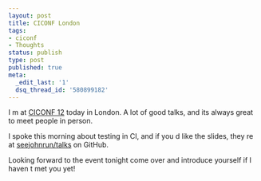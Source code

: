 ```yaml
---
layout: post
title: CICONF London
tags:
- ciconf
- Thoughts
status: publish
type: post
published: true
meta:
  _edit_last: '1'
  dsq_thread_id: '580899182'
---
```

I m at <a href="http://www.ciconf.com/">CICONF  12</a> today in London. A lot of good talks, and its always great to meet people in person.

I spoke this morning about testing in CI, and if you d like the slides, they re at <a href="https://github.com/seejohnrun/talks">seejohnrun/talks</a> on GitHub.

Looking forward to the event tonight   come over and introduce yourself if I haven t met you yet!
